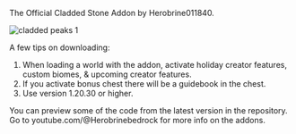 The Official Cladded Stone Addon by Herobrine011840.

![cladded peaks 1](https://github.com/Herobrine011840/Cladded-Stone-Addon-for-Minecraft-Bedrock/assets/139717119/e07a00eb-8541-4aec-9a9c-bb8118daa520)

A few tips on downloading:
1. When loading a world with the addon, activate holiday creator features, custom biomes, & upcoming creator features.
2. If you activate bonus chest there will be a guidebook in the chest.
3. Use version 1.20.30 or higher.

You can preview some of the code from the latest version in the repository.
Go to youtube.com/@Herobrinebedrock for more info on the addons.
